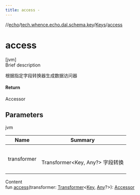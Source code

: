 ```yaml
---
title: access -
---
```

//[echo](../../index.md)/[tech.whence.echo.dal.schema.key](../index.md)/[Keys](index.md)/[access](access.md)



# access  
[jvm]  
Brief description  


根据指定字段转换器生成数据访问器



#### Return  


Accessor



## Parameters  
  
jvm  
  
|  Name|  Summary| 
|---|---|
| transformer| <br><br>Transformer<Key, Any?> 字段转换<br><br>
  
  
Content  
fun [access](access.md)(transformer: [Transformer](../../tech.whence.echo.function/-transformer/index.md)<[Key](../-key/index.md), [Any](https://kotlinlang.org/api/latest/jvm/stdlib/kotlin/-any/index.html)?>): [Accessor](../../tech.whence.echo.container.accessor/-accessor/index.md)  



